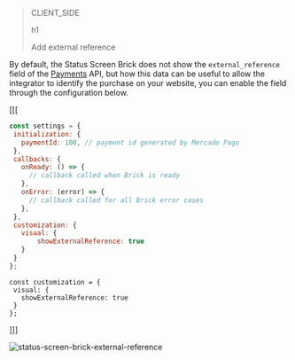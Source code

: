 > CLIENT_SIDE
>
> h1
>
> Add external reference

By default, the Status Screen Brick does not show the `external_reference` field of the [Payments](/developers/en/reference/payments/_payments/post) API, but how this data can be useful to allow the integrator to identify the purchase on your website, you can enable the field through the configuration below.

[[[
```Javascript
const settings = {
 initialization: {
   paymentId: 100, // payment id generated by Mercado Pago
 },
 callbacks: {
   onReady: () => {
     // callback called when Brick is ready
   },
   onError: (error) => {
     // callback called for all Brick error cases
   },
 },
 customization: {
   visual: {
       showExternalReference: true
   }
 }
};
```
```react-jsx
const customization = {
 visual: {
   showExternalReference: true
 }
};
```
]]]

![status-screen-brick-external-reference](checkout-bricks/status-screen-brick-external-reference-en.jpg)